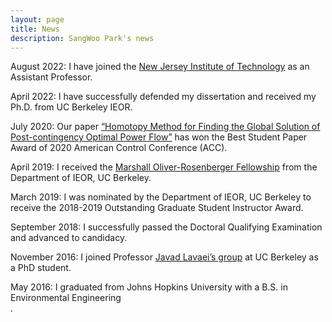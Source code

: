 ```yaml
---
layout: page
title: News
description: SangWoo Park's news
---
```


August 2022: I have joined the [New Jersey Institute of Technology](https://www.njit.edu/) as an Assistant Professor.

April 2022: I have successfully defended my dissertation and received my Ph.D. from UC Berkeley IEOR.

July 2020: Our paper [“Homotopy Method for Finding the Global Solution of Post-contingency Optimal Power Flow”](https://ieeexplore.ieee.org/document/9147711)
has won the Best Student Paper Award of 2020 American Control Conference (ACC).

April 2019: I received the [Marshall Oliver-Rosenberger Fellowship](https://ieor.berkeley.edu/announcing-the-fall-2019-grassi-mor-fellows/) from the Department of IEOR, UC Berkeley.

March 2019: I was nominated by the Department of IEOR, UC Berkeley to receive the 2018-2019 Outstanding Graduate Student Instructor Award.

September 2018: I successfully passed the Doctoral Qualifying Examination and advanced to candidacy.

November 2016: I joined Professor [Javad Lavaei’s group](https://lavaei.ieor.berkeley.edu/Group.html) at UC Berkeley as a PhD student.<br/>

May 2016: I graduated from Johns Hopkins University with a B.S. in Environmental Engineering<br/>.